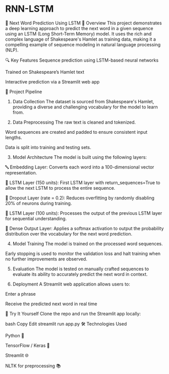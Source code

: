 # RNN-LSTM
🧠 Next Word Prediction Using LSTM
📌 Overview
This project demonstrates a deep learning approach to predict the next word in a given sequence using an LSTM (Long Short-Term Memory) model. It uses the rich and complex language of Shakespeare's Hamlet as training data, making it a compelling example of sequence modeling in natural language processing (NLP).

🔍 Key Features
Sequence prediction using LSTM-based neural networks

Trained on Shakespeare’s Hamlet text

Interactive prediction via a Streamlit web app

🧪 Project Pipeline
1. Data Collection
The dataset is sourced from Shakespeare's Hamlet, providing a diverse and challenging vocabulary for the model to learn from.

2. Data Preprocessing
The raw text is cleaned and tokenized.

Word sequences are created and padded to ensure consistent input lengths.

Data is split into training and testing sets.

3. Model Architecture
The model is built using the following layers:

🔤 Embedding Layer: Converts each word into a 100-dimensional vector representation.

🧠 LSTM Layer (150 units): First LSTM layer with return_sequences=True to allow the next LSTM to process the entire sequence.

🔁 Dropout Layer (rate = 0.2): Reduces overfitting by randomly disabling 20% of neurons during training.

🧠 LSTM Layer (100 units): Processes the output of the previous LSTM layer for sequential understanding.

🎯 Dense Output Layer: Applies a softmax activation to output the probability distribution over the vocabulary for the next word prediction.

4. Model Training
The model is trained on the processed word sequences.

Early stopping is used to monitor the validation loss and halt training when no further improvements are observed.

5. Evaluation
The model is tested on manually crafted sequences to evaluate its ability to accurately predict the next word in context.

6. Deployment
A Streamlit web application allows users to:

Enter a phrase

Receive the predicted next word in real time

🚀 Try It Yourself
Clone the repo and run the Streamlit app locally:

bash
Copy
Edit
streamlit run app.py
🛠 Technologies Used

Python 🐍

TensorFlow / Keras 🧠

Streamlit 🌐

NLTK for preprocessing 📚

